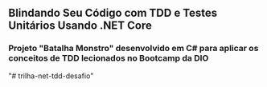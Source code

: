 ## Blindando Seu Código com TDD e Testes Unitários Usando .NET Core

### Projeto "Batalha Monstro" desenvolvido em C# para aplicar os conceitos de TDD lecionados no Bootcamp da DIO



"# trilha-net-tdd-desafio" 
